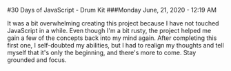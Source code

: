 #30 Days of JavaScript - Drum Kit
###Monday June, 21, 2020 - 12:19 AM

It was a bit overwhelming creating this project because I have not touched JavaScript in a while. Even though I'm a bit rusty, the project helped me gain a few of the concepts back into my mind again. After completing this first one, I self-doubted my abilities, but I had to realign my thoughts and tell myself that it's only the beginning, and there's more to come. Stay grounded and focus.